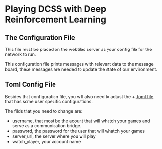 # Playing DCSS with Deep Reinforcement Learning

## The Configuration File

This file must be placed on the webtiles server as your config file for the network to run.

This configuration file prints messages with relevant data to the message board, these messages are needed to update the state of our environment.

## Toml Config File

Besides that configuration file, you will also need to adjust the + [.toml file](https://github.com/Simbs38/tese/tree/master/src/ReinforcementBot/GameConnection/config.toml) that has some user specific configurations.

The filds that you need to change are:

 + username, that most be the acount that will whatch your games and serve as a communication bridge.
 + password, the password for the user that will whatch your games
 + server_url, the server where you will play
 + watch_player, your account name